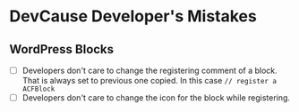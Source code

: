# DevCause Developer's Mistakes

## WordPress Blocks

* [ ] Developers don't care to change the registering comment of a block. That is always set to previous one copied. In this case `// register a ACFBlock`
* [ ] Developers don't care to change the icon for the block while registering.
